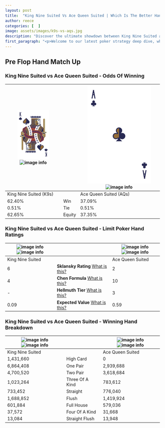 ```yaml
---
layout: post
title:  "King Nine Suited Vs Ace Queen Suited | Which Is The Better Hand In Poker? A Complete Guide"
author: reece
categories: [  ]
image: assets/images/k9s-vs-aqs.jpg
description: "Discover the ultimate showdown between King Nine Suited and Ace Queen Suited in poker! Uncover the odds, strategies, and scenarios where one hand triumphs over the other. Get ready to up your poker game with this thrilling analysis."
first_paragraph: "<p>Welcome to our latest poker strategy deep dive, where we're pitting two distinct hands against each other in a high-stakes showdown: King Nine Suited vs Ace Queen Suited.</p><p>In the dynamic world of poker, every decision counts, and knowing which hand holds the upper hand is key to your success at the table.</p><p>In this article, we'll dissect these two hands, explore the scenarios where one dominates the other, and equip you with the knowledge to make strategic choices that can tip the odds in your favor.</p><p>Get ready to unravel the intriguing dynamics of these poker hands and elevate your game to new heights.</p>"
---
```




[comment]: # (sp0)

## Pre Flop Hand Match Up

<div class="table hand-ratings" markdown="1"> 



### King Nine Suited vs Ace Queen Suited - Odds Of Winning


    
| ![image info](assets/images/hand1/k.png) ![image info](assets/images/hand1/9s.png) |  | ![image info](assets/images/hand2/a.png) ![image info](assets/images/hand2/qs.png) |
| -------- | -------- | -------- |
| King Nine Suited (K9s) |  | Ace Queen Suited (AQs) |
| 62.40% | Win | 37.09% |
| 0.51% | Tie | 0.51% |
| 62.65% | Equity | 37.35% |




[comment]: # (sp1)



### King Nine Suited vs Ace Queen Suited - Limit Poker Hand Ratings


    
| ![image info](https://www.riverpairs.com/assets/images/hand1/k.png) ![image info](https://www.riverpairs.com/assets/images/hand1/9s.png) |  | ![image info](https://www.riverpairs.com/assets/images/hand2/a.png) ![image info](https://www.riverpairs.com/assets/images/hand2/qs.png) |
| -------- | -------- | -------- |
| King Nine Suited |  | Ace Queen Suited |
| 6 | **Sklansky Rating** [What is this?](/sklansky-rating-explained) | 2 |
| 4 | **Chen Formula** [What is this?](/chen-formula-explained) | 10 |
| - | **Hellmuth Tier** [What is this?](/Hellmuth-tier-explained) | 3 |
| 0.09 | **Expected Value** [What is this?](/expected-value-explained) | 0.59 |




[comment]: # (sp2)



### King Nine Suited vs Ace Queen Suited - Winning Hand Breakdown


    
| ![image info](https://www.riverpairs.com/assets/images/hand1/k.png) ![image info](https://www.riverpairs.com/assets/images/hand1/9s.png) |  | ![image info](https://www.riverpairs.com/assets/images/hand2/a.png) ![image info](https://www.riverpairs.com/assets/images/hand2/qs.png) |
| -------- | -------- | -------- |
| King Nine Suited |  | Ace Queen Suited |
| 1,431,660 | High Card | 0 |
| 6,864,408 | One Pair | 2,939,688 |
| 4,700,520 | Two Pair | 3,618,684 |
| 1,023,264 | Three Of A Kind | 783,612 |
| 733,452 | Straight | 776,040 |
| 1,688,852 | Flush | 1,419,924 |
| 601,884 | Full House | 579,036 |
| 37,572 | Four Of A Kind | 31,668 |
| 13,084 | Straight Flush | 13,948 |




[comment]: # (sp3)



</div>

[comment]: # (sp4)



[comment]: # (sp5)

